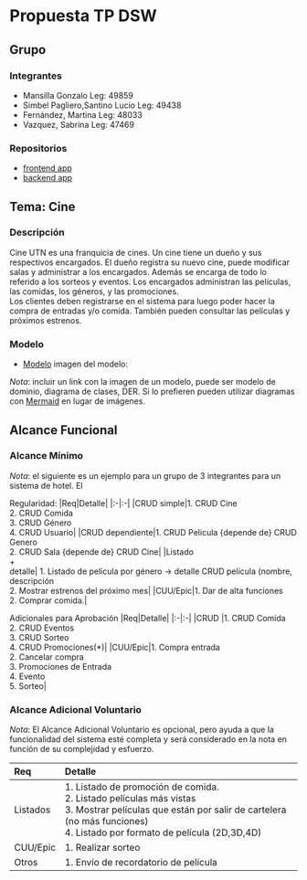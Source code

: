 # Propuesta TP DSW

## Grupo
### Integrantes
* Mansilla Gonzalo Leg: 49859
* Simbel Pagliero,Santino Lucio Leg: 49438
* Fernández, Martina Leg: 48033
* Vazquez, Sabrina Leg: 47469 


### Repositorios
* [frontend app](https://github.com/gonza2nm/cineUTN-frontend)
* [backend app](https://github.com/gonza2nm/cineUTN-backend)

## Tema: Cine
### Descripción
Cine UTN es una franquicia de cines. Un cine tiene un dueño y sus respectivos encargados. El dueño registra su nuevo cine, puede modificar salas y administrar a los encargados. Además se encarga de todo lo referido a los sorteos y eventos.
Los encargados administran las películas, las comidas, los géneros, y las promociones.  
Los clientes deben registrarse en el sistema para luego poder hacer la compra de entradas y/o comida. También pueden consultar las películas y próximos estrenos. 

### Modelo
* [Modelo](https://app.diagrams.net/#G11WrESic0HIv2KUoiPSt1pC8J9RV4a3Y3#%7B%22pageId%22%3A%22qWFum7RDt3cktn1nixqp%22%7D)
imagen del modelo:

*Nota*: incluir un link con la imagen de un modelo, puede ser modelo de dominio, diagrama de clases, DER. Si lo prefieren pueden utilizar diagramas con [Mermaid](https://mermaid.js.org) en lugar de imágenes.

## Alcance Funcional 

### Alcance Mínimo

*Nota*: el siguiente es un ejemplo para un grupo de 3 integrantes para un sistema de hotel. El 

Regularidad:
|Req|Detalle|
|:-|:-|
|CRUD simple|1. CRUD Cine<br>2. CRUD Comida<br>3. CRUD Género<br>4. CRUD Usuario|
|CRUD dependiente|1. CRUD Pelicula {depende de} CRUD Genero<br>2. CRUD Sala {depende de} CRUD Cine|
|Listado<br>+<br>detalle| 1. Listado de película por género -> detalle CRUD película (nombre, descripción<br> 2. Mostrar estrenos del próximo mes|
|CUU/Epic|1. Dar de alta funciones<br>2. Comprar comida.|


Adicionales para Aprobación
|Req|Detalle|
|:-|:-|
|CRUD |1. CRUD Comida<br>2. CRUD Eventos<br>3. CRUD Sorteo<br>4. CRUD Promociones(*)|
|CUU/Epic|1. Compra entrada<br>2. Cancelar compra<br>3. Promociones de Entrada<br>4. Evento<br>5. Sorteo|


### Alcance Adicional Voluntario

*Nota*: El Alcance Adicional Voluntario es opcional, pero ayuda a que la funcionalidad del sistema esté completa y será considerado en la nota en función de su complejidad y esfuerzo.

|Req|Detalle|
|:-|:-|
|Listados |1. Listado de promoción de comida.<br>2. Listado películas más vistas<br>3. Mostrar películas que están por salir de cartelera (no más funciones)<br>4. Listado por formato de película (2D,3D,4D)|
|CUU/Epic|1. Realizar sorteo<br>|
|Otros|1. Envío de recordatorio de película|

